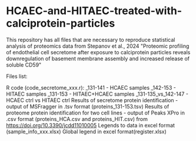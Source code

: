 # HCAEC-and-HITAEC-treated-with-calciprotein-particles
This repository has all files that are necessary to reproduce statistical analysis of proteomics data from  Stepanov et al., 2024 "Proteomic profiling of endothelial cell secretome after exposure to calciprotein particles reveals downregulation of basement membrane assembly and increased release of soluble CD59"

Files list:

R code (code_secretome_xxx.r):
   _131-141 - HCAEC samples
   _142-153 - HITAEC samples
   _131-153 - HITAEC+HCAEC samples
   _131-135_vs_142-147 - HCAEC ctrl vs HITAEC ctrl
Results of secretome protein identification - output of MSFragger in .tsv format (proteins_131-153.tsv)
Results of proteome protein identification for two cell lines - output of Peaks XPro in .csv format (proteins_HCA.csv and proteins_HIT.csv) from https://doi.org/10.3390/jcdd11010005
Legends to data in excel format (sample_info_xxx.xlsx)
Global legend in excel format(register.xlsx)
